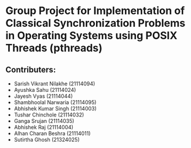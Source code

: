 # Group Project for Implementation of Classical Synchronization Problems in Operating Systems using POSIX Threads (pthreads)

## Contributers:
+ Sarish Vikrant Nilakhe (21114094)
+ Ayushka Sahu (21114024)
+ Jayesh Vyas (21114044)
+ Shambhoolal Narwaria (21114095)
+ Abhishek Kumar Singh (21114003)
+ Tushar Chinchole (21114032)
+ Ganga Srujan (21114035)
+ Abhishek Raj (21114004)
+ Alhan Charan Beshra (21114011)
+ Sutirtha Ghosh (21324025)
